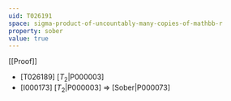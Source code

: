 ```yaml
---
uid: T026191
space: sigma-product-of-uncountably-many-copies-of-mathbb-r
property: sober
value: true
---
```

[[Proof]]

* [T026189] [$T_2$|P000003]
* [I000173] [$T_2$|P000003] => [Sober|P000073]

